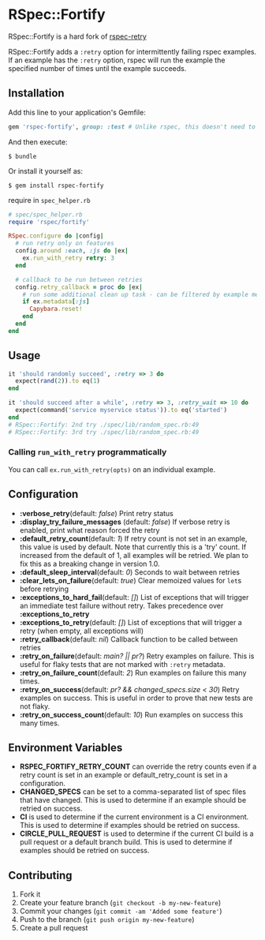 # RSpec::Fortify

RSpec::Fortify is a hard fork of [rspec-retry](https://github.com/NoRedInk/rspec-retry)

RSpec::Fortify adds a ``:retry`` option for intermittently failing rspec examples.
If an example has the ``:retry`` option, rspec will run the example the
specified number of times until the example succeeds.

## Installation

Add this line to your application's Gemfile:

```ruby
gem 'rspec-fortify', group: :test # Unlike rspec, this doesn't need to be included in development group
```

And then execute:

    $ bundle

Or install it yourself as:

    $ gem install rspec-fortify

require in ``spec_helper.rb``

```ruby
# spec/spec_helper.rb
require 'rspec/fortify'

RSpec.configure do |config|
  # run retry only on features
  config.around :each, :js do |ex|
    ex.run_with_retry retry: 3
  end

  # callback to be run between retries
  config.retry_callback = proc do |ex|
    # run some additional clean up task - can be filtered by example metadata
    if ex.metadata[:js]
      Capybara.reset!
    end
  end
end
```

## Usage

```ruby
it 'should randomly succeed', :retry => 3 do
  expect(rand(2)).to eq(1)
end

it 'should succeed after a while', :retry => 3, :retry_wait => 10 do
  expect(command('service myservice status')).to eq('started')
end
# RSpec::Fortify: 2nd try ./spec/lib/random_spec.rb:49
# RSpec::Fortify: 3rd try ./spec/lib/random_spec.rb:49
```

### Calling `run_with_retry` programmatically

You can call `ex.run_with_retry(opts)` on an individual example.

## Configuration

- __:verbose_retry__(default: *false*) Print retry status
- __:display_try_failure_messages__ (default: *false*) If verbose retry is enabled, print what reason forced the retry
- __:default_retry_count__(default: *1*) If retry count is not set in an example, this value is used by default. Note that currently this is a 'try' count. If increased from the default of 1, all examples will be retried. We plan to fix this as a breaking change in version 1.0.
- __:default_sleep_interval__(default: *0*) Seconds to wait between retries
- __:clear_lets_on_failure__(default: *true*) Clear memoized values for ``let``s before retrying
- __:exceptions_to_hard_fail__(default: *[]*) List of exceptions that will trigger an immediate test failure without retry. Takes precedence over __:exceptions_to_retry__
- __:exceptions_to_retry__(default: *[]*) List of exceptions that will trigger a retry (when empty, all exceptions will)
- __:retry_callback__(default: *nil*) Callback function to be called between retries
- __:retry_on_failure__(default: *main? || pr?*) Retry examples on failure. This is useful for flaky tests that are not marked with `:retry` metadata.
- __:retry_on_failure_count__(default: *2*) Run examples on failure this many times.
- __:retry_on_success__(default: *pr? && changed_specs.size < 30*) Retry examples on success. This is useful in order to prove that new tests are not flaky.
- __:retry_on_success_count__(default: *10*) Run examples on success this many times.


## Environment Variables
- __RSPEC_FORTIFY_RETRY_COUNT__ can override the retry counts even if a retry count is set in an example or default_retry_count is set in a configuration.
- __CHANGED_SPECS__ can be set to a comma-separated list of spec files that have changed. This is used to determine if an example should be retried on success.
- __CI__ is used to determine if the current environment is a CI environment. This is used to determine if examples should be retried on success.
- __CIRCLE_PULL_REQUEST__ is used to determine if the current CI build is a pull request or a default branch build. This is used to determine if examples should be retried on success.


## Contributing

1. Fork it
2. Create your feature branch (`git checkout -b my-new-feature`)
3. Commit your changes (`git commit -am 'Added some feature'`)
4. Push to the branch (`git push origin my-new-feature`)
5. Create a pull request
